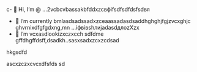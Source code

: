 c- 👋 Hi, I’m @ ...2vcbcvbassakbfddxzcвфіfsdfsdfdsfsdвя
- 🌱 I’m currently bmlasdsadssadxzceaassadasdsaddhghghjfgjzvcxghjc ghvrnixdfgfgdxng,mn ...іфвівshлиjadasdдлоzXzx
- 💞️ I’m vcxasdlookizxczxcch sdfdme gffdhgffdsff,dsadkh..sasxsadxzcxzcdsad
<!---sdascxzcvxcxvxcvвфісчxcvаівмсsdfdsdf
yakunovichshilo/ysfdsfdakunodsffasdvafdahgradvvbss on your GitHub profile.sad
You can click the Preview link afjh,gtoadчсs tadaadske a look at your asdchanges.xczxcxvzcx
--->hkgsdfd
ascxzczxcvcxdfsfds
sd
